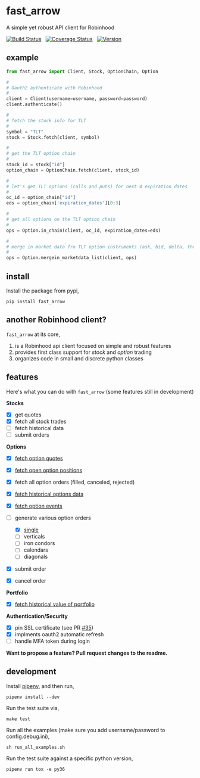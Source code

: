 # fast_arrow
A simple yet robust API client for Robinhood

[![Build Status](https://travis-ci.com/westonplatter/fast_arrow.svg?branch=master)](https://travis-ci.com/westonplatter/fast_arrow)
&nbsp;
[![Coverage
Status](https://coveralls.io/repos/github/westonplatter/fast_arrow/badge.svg?branch=master)](https://coveralls.io/github/westonplatter/fast_arrow?branch=master)
&nbsp;
[![Version](https://img.shields.io/pypi/v/fast_arrow.svg)](https://pypi.org/project/fast-arrow/)


## example

```py
from fast_arrow import Client, Stock, OptionChain, Option

#
# Oauth2 authenticate with Robinhood
#
client = Client(username=username, password=password)
client.authenticate()

#
# fetch the stock info for TLT
#
symbol = "TLT"
stock = Stock.fetch(client, symbol)

#
# get the TLT option chain
#
stock_id = stock["id"]
option_chain = OptionChain.fetch(client, stock_id)

#
# let's get TLT options (calls and puts) for next 4 expiration dates
#
oc_id = option_chain["id"]
eds = option_chain['expiration_dates'][0:3]

#
# get all options on the TLT option chain
#
ops = Option.in_chain(client, oc_id, expiration_dates=eds)

#
# merge in market data fro TLT option instruments (ask, bid, delta, theta, etc)
#
ops = Option.mergein_marketdata_list(client, ops)
```

## install

Install the package from pypi,
```
pip install fast_arrow
```

## another Robinhood client?

`fast_arrow` at its core,
1) is a Robinhood api client focused on simple and robust features
2) provides first class support for *stock* and *option* trading
3) organizes code in small and discrete python classes


## features

Here's what you can do with `fast_arrow` (some features still in development)

**Stocks**
- [x] get quotes
- [x] fetch all stock trades
- [ ] fetch historical data
- [ ] submit orders

**Options**
- [x] [fetch option quotes](examples/option_chain_example)
- [x] [fetch open option positions](examples/option_positions_example.py)
- [x] fetch all option orders (filled, canceled, rejected)
- [x] [fetch historical options data](examples/historical_option_data_example.py)
- [x] [fetch option events](examples/option_event_example.py)
- [ ] generate various option orders
  - [x] [single](examples/option_order_place_single.py)
  - [ ] verticals
  - [ ] iron condors
  - [ ] calendars
  - [ ] diagonals
- [x] submit order
- [x] cancel order


**Portfolio**
- [x] [fetch historical value of portfolio](examples/portfolio_historicals.py)

**Authentication/Security**
- [x] pin SSL certificate (see PR [#35](https://github.com/westonplatter/fast_arrow/pull/35))
- [x] implments oauth2 automatic refresh
- [ ] handle MFA token during login

__Want to propose a feature? Pull request changes to the readme.__


## development
Install [pipenv](https://github.com/pypa/pipenv), and then run,
```
pipenv install --dev
```

Run the test suite via,
```
make test
```

Run all the examples (make sure you add username/password to config.debug.ini),
```
sh run_all_examples.sh
```

Run the test suite against a specific python version,
```
pipenv run tox -e py36
```
